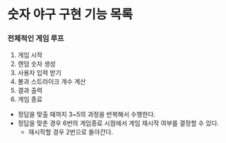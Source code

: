 # 숫자 야구 구현 기능 목록

### 전체적인 게임 루프

1. 게임 시작
2. 랜덤 숫자 생성
3. 사용자 입력 받기
4. 볼과 스트라이크 개수 계산
5. 결과 출력
6. 게임 종료

- 정답을 맞출 때까지 3~5의 과정을 반복해서 수행한다.
- 정답을 맞춘 경우 6번의 게임종료 시점에서 게임 재시작 여부를 결정할 수 있다.
    - 재시작할 경우 2번으로 돌아간다.